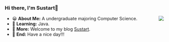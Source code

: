 
### Hi there, I'm Sustart👋


<img align='right' src="https://github-readme-stats.vercel.app/api?username=MrGo123&show_icons=true&hide_title=true" />


- 😀 **About Me:** A undergraduate majoring Computer Science.
- 🚀 **Learning:** Java.
- 📑 **More:** Welcome to my blog [Sustart](https://zy68.top).
- 🎅 **End:** Have a nice day!!!
